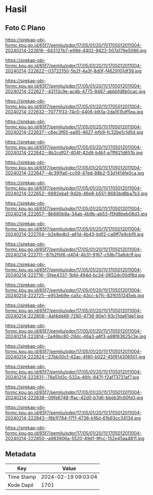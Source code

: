 # Hasil

## Foto C Plano

https://sirekap-obj-formc.kpu.go.id/65f7/pemilu/pdpr/17/05/01/20/11/1705012011004-20240214-222616--643127b7-e99d-4402-9423-507a179e5086.jpg

https://sirekap-obj-formc.kpu.go.id/65f7/pemilu/pdpr/17/05/01/20/11/1705012011004-20240214-222622--03722150-5b2f-4a3f-8d0f-f4629101df39.jpg

https://sirekap-obj-formc.kpu.go.id/65f7/pemilu/pdpr/17/05/01/20/11/1705012011004-20240214-222627--43113c9e-acdb-4775-8467-abbbfd8b0cac.jpg

https://sirekap-obj-formc.kpu.go.id/65f7/pemilu/pdpr/17/05/01/20/11/1705012011004-20240214-222632--70771f33-74c0-4406-b93a-2da1515df5ea.jpg

https://sirekap-obj-formc.kpu.go.id/65f7/pemilu/pdpr/17/05/01/20/11/1705012011004-20240214-222637--c6ec3f65-ea95-4627-bfb9-fc32be1c1d5d.jpg

https://sirekap-obj-formc.kpu.go.id/65f7/pemilu/pdpr/17/05/01/20/11/1705012011004-20240214-222642--8b2cdf07-404f-42d9-b4b1-a7ff621d651b.jpg

https://sirekap-obj-formc.kpu.go.id/65f7/pemilu/pdpr/17/05/01/20/11/1705012011004-20240214-222647--4c391fa0-cc09-47ed-88b2-53d1414fe0ca.jpg

https://sirekap-obj-formc.kpu.go.id/65f7/pemilu/pdpr/17/05/01/20/11/1705012011004-20240214-222652--6892eba1-9d2b-46e8-b551-8683bd8ba7b3.jpg

https://sirekap-obj-formc.kpu.go.id/65f7/pemilu/pdpr/17/05/01/20/11/1705012011004-20240214-222657--8b680b8a-34ab-4b9b-ab53-f5fd8beb08d3.jpg

https://sirekap-obj-formc.kpu.go.id/65f7/pemilu/pdpr/17/05/01/20/11/1705012011004-20240214-222704--b2e8edb3-a61d-4b43-bdf2-ca9ff7e9cbf9.jpg

https://sirekap-obj-formc.kpu.go.id/65f7/pemilu/pdpr/17/05/01/20/11/1705012011004-20240214-222711--87b2fbf6-d404-4b31-9167-c58b73a6dcff.jpg

https://sirekap-obj-formc.kpu.go.id/65f7/pemilu/pdpr/17/05/01/20/11/1705012011004-20240214-222716--5fee4337-1bfd-494d-bc34-0652dc00df8d.jpg

https://sirekap-obj-formc.kpu.go.id/65f7/pemilu/pdpr/17/05/01/20/11/1705012011004-20240214-222725--e953eb9e-ca5c-43cc-b7fc-82f6151245eb.jpg

https://sirekap-obj-formc.kpu.go.id/65f7/pemilu/pdpr/17/05/01/20/11/1705012011004-20240214-222808--4af4dd48-7280-4736-80e1-93c11da61de1.jpg

https://sirekap-obj-formc.kpu.go.id/65f7/pemilu/pdpr/17/05/01/20/11/1705012011004-20240214-222814--2a46bc80-29dc-46a3-a6f3-a98f63625c3e.jpg

https://sirekap-obj-formc.kpu.go.id/65f7/pemilu/pdpr/17/05/01/20/11/1705012011004-20240214-222824--27bb30c1-42ac-4f80-b022-45f914306501.jpg

https://sirekap-obj-formc.kpu.go.id/65f7/pemilu/pdpr/17/05/01/20/11/1705012011004-20240214-222831--78a51d3c-532a-46fc-847f-f2af73721af7.jpg

https://sirekap-obj-formc.kpu.go.id/65f7/pemilu/pdpr/17/05/01/20/11/1705012011004-20240214-222838--09fe6748-ffac-42d0-b7d6-bbeb3fc60fd3.jpg

https://sirekap-obj-formc.kpu.go.id/65f7/pemilu/pdpr/17/05/01/20/11/1705012011004-20240214-222843--f6b1f784-f7f1-4736-b16d-61b93cc34134.jpg

https://sirekap-obj-formc.kpu.go.id/65f7/pemilu/pdpr/17/05/01/20/11/1705012011004-20240214-222850--a983906a-5520-49d1-9fcc-152e45aa4811.jpg


## Metadata

| Key        | Value               |
| ---------- | ------------------- |
| Time Stamp | 2024-02-19 09:03:04 |
| Kode Dapil | 1701                |



